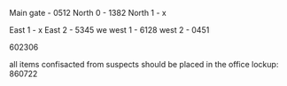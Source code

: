 Main gate - 0512
North 0 - 1382
North 1 - x


East 1 - x
East 2 - 5345
we
west 1 - 6128
west 2 - 0451


602306


all items confisacted from suspects should be placed in the office lockup:
860722